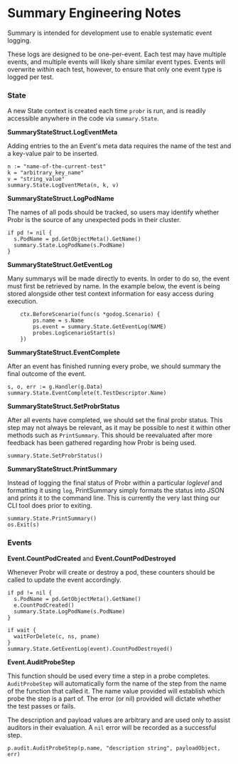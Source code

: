 # Summary Engineering Notes

Summary is intended for development use to enable systematic event logging.

These logs are designed to be one-per-event. Each test may have multiple events, and multiple events will likely share similar event types. Events will overwrite _within_ each test, however, to ensure that only one event type is logged per test.

### State

A new State context is created each time `probr` is run, and is readily accessible anywhere in the code via `summary.State`.


**SummaryStateStruct.LogEventMeta**

Adding entries to the an Event's meta data requires the name of the test and a key-value pair to be inserted. 

```
n := "name-of-the-current-test"
k = "arbitrary_key_name"
v = "string_value"
summary.State.LogEventMeta(n, k, v)
```

**SummaryStateStruct.LogPodName**

The names of all pods should be tracked, so users may identify whether Probr is the source of any unexpected pods in their cluster.

```
if pd != nil {
  s.PodName = pd.GetObjectMeta().GetName()
  summary.State.LogPodName(s.PodName)
}
```

**SummaryStateStruct.GetEventLog**

Many summarys will be made directly to events. In order to do so, the event must first be retrieved by name. In the example below, the event is being stored alongside other test context information for easy access during execution.

```
	ctx.BeforeScenario(func(s *godog.Scenario) {
		ps.name = s.Name
		ps.event = summary.State.GetEventLog(NAME)
		probes.LogScenarioStart(s)
	})
```

**SummaryStateStruct.EventComplete**

After an event has finished running every probe, we should summary the final outcome of the event.

```
s, o, err := g.Handler(g.Data)
summary.State.EventComplete(t.TestDescriptor.Name)
```

**SummaryStateStruct.SetProbrStatus**

After all events have completed, we should set the final probr status. This step may not always be relevant, as it may be possible to nest it within other methods such as `PrintSummary`. This should be reevaluated after more feedback has been gathered regarding how Probr is being used.

```
summary.State.SetProbrStatus()
```

**SummaryStateStruct.PrintSummary**

Instead of logging the final status of Probr within a particular _loglevel_ and formatting it using `log`, PrintSummary simply formats the status into JSON and prints it to the command line. This is currently the very last thing our CLI tool does prior to exiting.

```
summary.State.PrintSummary()
os.Exit(s)
```

### Events

**Event.CountPodCreated** and **Event.CountPodDestroyed**

Whenever Probr will create or destroy a pod, these counters should be called to update the event accordingly.

```
if pd != nil {
  s.PodName = pd.GetObjectMeta().GetName()
  e.CountPodCreated()
  summary.State.LogPodName(s.PodName)
}
```

```
if wait {
  waitForDelete(c, ns, pname)
}
summary.State.GetEventLog(event).CountPodDestroyed()
```

**Event.AuditProbeStep**

This function should be used every time a step in a probe completes. `AuditProbeStep` will automatically form the name of the step from the name of the function that called it. The name value provided will establish which probe the step is a part of. The error (or nil) provided will dictate whether the test passes or fails.

The description and payload values are arbitrary and are used only to assist auditors in their evaluation. A `nil` error will be recorded as a successful step.

```
p.audit.AuditProbeStep(p.name, "description string", payloadObject, err) 
```
